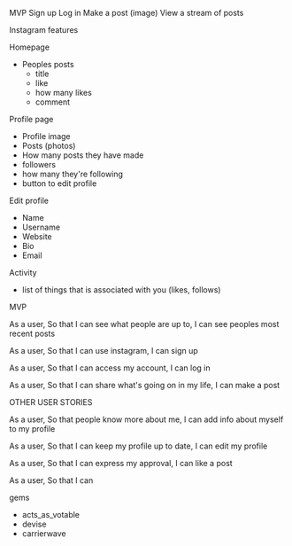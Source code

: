 MVP
Sign up
Log in
Make a post (image)
View a stream of posts

Instagram features

Homepage
- Peoples posts
  * title
  * like
  * how many likes
  * comment

Profile page
- Profile image
- Posts (photos)
- How many posts they have made
- followers
- how many they're following
- button to edit profile

Edit profile
- Name
- Username
- Website
- Bio
- Email


Activity
- list of things that is associated with you (likes, follows)

MVP

As a user,
So that I can see what people are up to,
I can see peoples most recent posts

As a user,
So that I can use instagram,
I can sign up

As a user,
So that I can access my account,
I can log in

As a user,
So that I can share what's going on in my life,
I can make a post


OTHER USER STORIES

As a user,
So that people know more about me,
I can add info about myself to my profile

As a user,
So that I can keep my profile up to date,
I can edit my profile

As a user,
So that I can express my approval,
I can like a post

As a user,
So that I can


gems
- acts_as_votable
- devise
- carrierwave 
